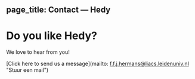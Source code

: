 page_title: Contact — Hedy
---
# Do you like Hedy?

We love to hear from you!

[Click here to send us a message](mailto:  f.f.j.hermans@liacs.leidenuniv.nl "Stuur een mail")
